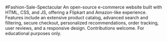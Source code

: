 #Fashion-Sale-Spectacular
An open-source e-commerce website built with HTML, CSS, and JS, offering a Flipkart and Amazon-like experience. Features include an extensive product catalog, advanced search and filtering, secure checkout, personalized recommendations, order tracking, user reviews, and a responsive design. Contributions welcome. For educational purposes only.

